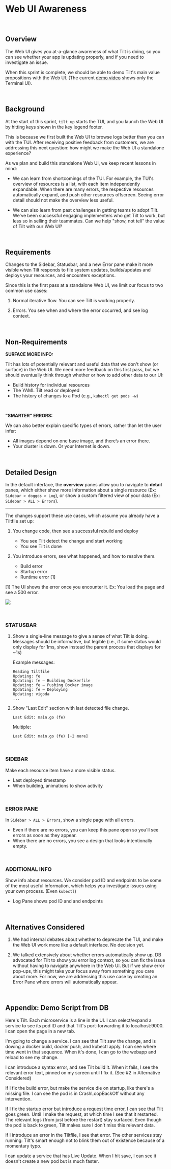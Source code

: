 # Web UI Awareness


&nbsp;
## Overview

The Web UI gives you at-a-glance awareness of what Tilt is doing, so you can see whether your app is updating properly, and if you need to investigate an issue. 

When this sprint is complete, we should be able to demo Tilt's main value propositions with the Web UI. (The current [demo video](https://tilt.dev) shows only the Terminal UI).


&nbsp;
## Background

At the start of this sprint, `tilt up` starts the TUI, and you launch the Web UI by hitting keys shown in the key legend footer.

This is because we first built the Web UI to browse logs better than you can with the TUI. After receiving positive feedback from customers, we are addressing this next question: how might we make the Web UI a standalone experience? 

As we plan and build this standalone Web UI, we keep recent lessons in mind:

- We can learn from shortcomings of the TUI. For example, the TUI's overview of resources is a list, with each item independently expandable. When there are many errors, the respective resources automatically expand, and push other resources offscreen. Seeing error detail should not make the overview less useful.

- We can also learn from past challenges in getting teams to adopt Tilt. We've been successful engaging implementers who get Tilt to work, but less so in selling their teammates. Can we help "show, not tell" the value of Tilt with our Web UI?



&nbsp;
## Requirements

Changes to the Sidebar, Statusbar, and a new Error pane make it more visible when Tilt responds to file system updates, builds/updates and deploys your resources, and encounters exceptions. 

Since this is the first pass at a standalone Web UI, we limit our focus to two common use cases: 

1. Normal iterative flow. You can see Tilt is working properly.

2. Errors. You see when and where the error occurred, and see log context.


&nbsp;
## Non-Requirements

**SURFACE MORE INFO:**

Tilt has lots of potentially relevant and useful data that we don't show (or surface) in the Web UI. We need more feedback on this first pass, but we should eventually think through whether or how to add other data to our UI:

- Build history for individual resources
- The YAML Tilt read or deployed
- The history of changes to a Pod (e.g., `kubectl get pods -w`)

&nbsp;

**"SMARTER" ERRORS:**

We can also better explain specific types of errors, rather than let the user infer:

- All images depend on one base image, and there’s an error there.
- Your cluster is down. Or your Internet is down.


&nbsp;
## Detailed Design

In the default interface, the **overview** panes allow you to navigate to **detail** panes, which either show more information about a single resource (Ex: `Sidebar > doggos > Log`), or show a custom filtered view of your data (Ex: `Sidebar > ALL > Errors`).

***
The changes support these use cases, which assume you already have a Tiltfile set up:

1. You change code, then see a successful rebuild and deploy
    - You see Tilt detect the change and start working
    - You see Tilt is done

2. You introduce errors, see what happened, and how to resolve them.
    - Build error
    - Startup error
    - Runtime error [1]

[1] The UI shows the error once you encounter it. Ex: You load the page and see a 500 error. 

![](/web_ui_awareness_mock.png)

&nbsp;
### STATUSBAR
1. Show a single-line message to give a sense of what Tilt is doing. Messages should be informative, but legible (i.e., if some status would only display for 1ms, show instead the parent process that displays for ~1s)

	Example messages:

	```
	Reading Tiltfile
	Updating: fe
	Updating: fe — Building Dockerfile
	Updating: fe — Pushing Docker image 
	Updating: fe — Deploying
	Updating: vigoda 
	...
	```


2. Show "Last Edit" section with last detected file change.

	```
	Last Edit: main.go (fe)
	```
	
	Multiple:
	
	```
	Last Edit: main.go (fe) [+2 more]
	```



&nbsp;
### SIDEBAR
Make each resource item have a more visible status.

- Last deployed timestamp
- When building, animations to show activity


&nbsp;
### ERROR PANE
In `Sidebar > ALL > Errors`, show a single page with all errors.

- Even if there are no errors, you can keep this pane open so you'll see errors as soon as they appear.
- When there are no errors, you see a design that looks intentionally empty.


&nbsp;
### ADDITIONAL INFO
Show info about resources. We consider pod ID and endpoints to be some of the most useful information, which helps you investigate issues using your own process. (Even `kubectl`)

- Log Pane shows pod ID and and endpoints


&nbsp;
## Alternatives Considered
1. We had internal debates about whether to deprecate the TUI, and make the Web UI work more like a default interface. No decision yet.

2. We talked extensively about whether errors automatically show up. DB advocated for Tilt to show you error log context, so you can fix the issue without having to navigate anywhere in the Web UI. But if we show error pop-ups, this might take your focus away from something you care about more. For now, we are addressing this use case by creating an Error Pane where errors will automatically appear.

&nbsp;
## Appendix: Demo Script from DB

Here's Tilt.
Each microservice is a line in the UI.
I can select/expand a service to see its pod ID and that Tilt's port-forwarding it to localhost:9000. I can open the page in a new tab.

I'm going to change a service. I can see that Tilt saw the change, and is dowing a docker build, docker push, and kubectl apply. I can see where time went in that sequence. When it's done, I can go to the webapp and reload to see my change.

I can introduce a syntax error, and see Tilt build it. When it fails, I see the relevant error text, pinned on my screen until I fix it. (See #2 in Alternative Considered)

If I fix the build error, but make the service die on startup, like there's a missing file. I can see the pod is in CrashLoopBackOff without any intervention.

If I fix the startup error but introduce a request time error, I can see that Tilt goes green. Until I make the request, at which time I see that it restarted. The relevant logs (from just before the restart) stay surfaced. Even though the pod is back to green, Tilt makes sure I don't miss this relevant data.

If I introduce an error in the Tiltfile, I see that error. The other services stay running: Tilt's smart enough not to blink them out of existence because of a momentary typo.

I can update a service that has Live Update. When I hit save, I can see it doesn't create a new pod but is much faster.